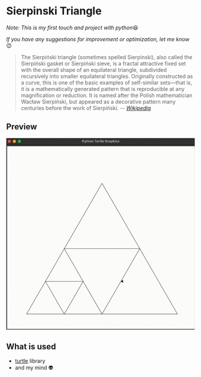 # Sierpinski Triangle

_Note: This is my first touch and project with python_:satisfied:

_If you have any suggestions for improvement or optimization, let me know_:blush:

> The Sierpiński triangle (sometimes spelled Sierpinski), also called the Sierpiński gasket or Sierpiński sieve, is a
> fractal attractive fixed set with the overall shape of an equilateral triangle, subdivided recursively into smaller
> equilateral triangles. Originally constructed as a curve, this is one of the basic examples of self-similar sets—that
> is, it is a mathematically generated pattern that is reproducible at any magnification or reduction. It is named after
> the Polish mathematician Wacław Sierpiński, but appeared as a decorative pattern many centuries before the work of
> Sierpiński.
> -- <cite>[Wikipedia](https://en.wikipedia.org/wiki/Sierpi%C5%84ski_triangle)</cite>

## Preview

![](doc/sierpinski_triangle.gif)

## What is used

- [turtle](https://docs.python.org/3/library/turtle.html) library
- and my mind :alien:
